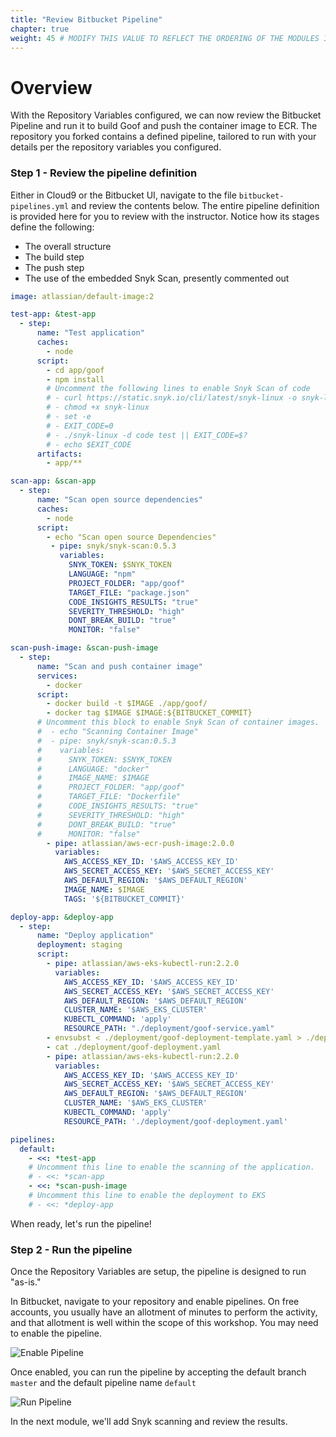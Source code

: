 ```yaml
---
title: "Review Bitbucket Pipeline"
chapter: true
weight: 45 # MODIFY THIS VALUE TO REFLECT THE ORDERING OF THE MODULES IF APPLICABLE
---
```


# Overview
With the Repository Variables configured, we can now review the Bitbucket Pipeline and run it to build Goof and push the container image to ECR.  The repository you forked contains a defined pipeline, tailored to run with your details per the repository variables you configured.

### Step 1 - Review the pipeline definition

Either in Cloud9 or the Bitbucket UI, navigate to the file `bitbucket-pipelines.yml` and review the contents below.  The entire pipeline definition is provided here for you to review with the instructor. Notice how its stages define the following:

- The overall structure
- The build step
- The push step
- The use of the embedded Snyk Scan, presently commented out

```yaml
image: atlassian/default-image:2

test-app: &test-app
  - step:
      name: "Test application"
      caches:
        - node
      script:
        - cd app/goof
        - npm install
        # Uncomment the following lines to enable Snyk Scan of code
        # - curl https://static.snyk.io/cli/latest/snyk-linux -o snyk-linux
        # - chmod +x snyk-linux
        # - set -e
        # - EXIT_CODE=0
        # - ./snyk-linux -d code test || EXIT_CODE=$?
        # - echo $EXIT_CODE
      artifacts:
        - app/**

scan-app: &scan-app
  - step:
      name: "Scan open source dependencies"
      caches:
        - node
      script:
        - echo "Scan open source Dependencies"
         - pipe: snyk/snyk-scan:0.5.3
           variables:
             SNYK_TOKEN: $SNYK_TOKEN
             LANGUAGE: "npm"
             PROJECT_FOLDER: "app/goof"
             TARGET_FILE: "package.json"
             CODE_INSIGHTS_RESULTS: "true"
             SEVERITY_THRESHOLD: "high"
             DONT_BREAK_BUILD: "true"
             MONITOR: "false"

scan-push-image: &scan-push-image
  - step:
      name: "Scan and push container image"
      services:
        - docker
      script:
        - docker build -t $IMAGE ./app/goof/
        - docker tag $IMAGE $IMAGE:${BITBUCKET_COMMIT}
      # Uncomment this block to enable Snyk Scan of container images.
      #  - echo "Scanning Container Image"
      #  - pipe: snyk/snyk-scan:0.5.3
      #    variables:
      #      SNYK_TOKEN: $SNYK_TOKEN
      #      LANGUAGE: "docker"
      #      IMAGE_NAME: $IMAGE
      #      PROJECT_FOLDER: "app/goof"
      #      TARGET_FILE: "Dockerfile"
      #      CODE_INSIGHTS_RESULTS: "true"
      #      SEVERITY_THRESHOLD: "high"
      #      DONT_BREAK_BUILD: "true"
      #      MONITOR: "false"
        - pipe: atlassian/aws-ecr-push-image:2.0.0
          variables:
            AWS_ACCESS_KEY_ID: '$AWS_ACCESS_KEY_ID'
            AWS_SECRET_ACCESS_KEY: '$AWS_SECRET_ACCESS_KEY'
            AWS_DEFAULT_REGION: '$AWS_DEFAULT_REGION'
            IMAGE_NAME: $IMAGE
            TAGS: '${BITBUCKET_COMMIT}'

deploy-app: &deploy-app
  - step:
      name: "Deploy application"
      deployment: staging
      script:
        - pipe: atlassian/aws-eks-kubectl-run:2.2.0
          variables:
            AWS_ACCESS_KEY_ID: '$AWS_ACCESS_KEY_ID'
            AWS_SECRET_ACCESS_KEY: '$AWS_SECRET_ACCESS_KEY'
            AWS_DEFAULT_REGION: '$AWS_DEFAULT_REGION'
            CLUSTER_NAME: '$AWS_EKS_CLUSTER'
            KUBECTL_COMMAND: 'apply'
            RESOURCE_PATH: "./deployment/goof-service.yaml"
        - envsubst < ./deployment/goof-deployment-template.yaml > ./deployment/goof-deployment.yaml
        - cat ./deployment/goof-deployment.yaml
        - pipe: atlassian/aws-eks-kubectl-run:2.2.0
          variables:
            AWS_ACCESS_KEY_ID: '$AWS_ACCESS_KEY_ID'
            AWS_SECRET_ACCESS_KEY: '$AWS_SECRET_ACCESS_KEY'
            AWS_DEFAULT_REGION: '$AWS_DEFAULT_REGION'
            CLUSTER_NAME: '$AWS_EKS_CLUSTER'
            KUBECTL_COMMAND: 'apply'
            RESOURCE_PATH: './deployment/goof-deployment.yaml'

pipelines:
  default:
    - <<: *test-app
    # Uncomment this line to enable the scanning of the application.
    # - <<: *scan-app
    - <<: *scan-push-image
    # Uncomment this line to enable the deployment to EKS
    # - <<: *deploy-app
```

When ready, let's run the pipeline!

### Step 2 - Run the pipeline
Once the Repository Variables are setup, the pipeline is designed to run "as-is."

In Bitbucket, navigate to your repository and enable pipelines.  On free accounts, you usually have an allotment of minutes to perform the activity, and that allotment is well within the scope of this workshop.  You may need to enable the pipeline.

![Enable Pipeline](/images/bitbucket-pipeline-enable.png)

Once enabled, you can run the pipeline by accepting the default branch `master` and the default pipeline name `default`

![Run Pipeline](/images/bitbucket-run-pipeline.png)

In the next module, we'll add Snyk scanning and review the results.
